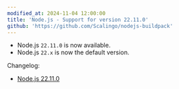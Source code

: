 ```yaml
---
modified_at: 2024-11-04 12:00:00
title: 'Node.js - Support for version 22.11.0'
github: 'https://github.com/Scalingo/nodejs-buildpack'
---
```


- Node.js `22.11.0` is now available.
- Node.js `22.x` is now the default version.

Changelog:
- [Node.js 22.11.0](https://github.com/nodejs/node/blob/main/doc/changelogs/CHANGELOG_V22.md#22.11.0)
